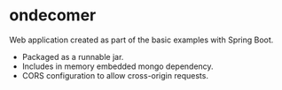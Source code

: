 # ondecomer
Web application created as part of the basic examples with Spring Boot.

- Packaged as a runnable jar.
- Includes in memory embedded mongo dependency.
- CORS configuration to allow cross-origin requests.
